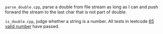 `parse_double.cpp`, parse a double from file stream as long as I can and push forward the stream to the last char that is not part of double.


`is_double.cpp`, judge whether a string is a number. All tests in leetcode [65 valid number](https://leetcode-cn.com/problems/valid-number/) have passed.
